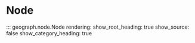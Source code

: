 # Node
::: geograph.node.Node
    rendering:
      show_root_heading: true
      show_source: false
      show_category_heading: true

